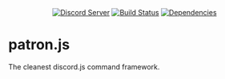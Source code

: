 <div align="center">
    <a href="https://discord.gg/gvyma7H"><img src="https://discordapp.com/api/guilds/290759415362224139/embed.png" alt="Discord Server" /></a>
    <a href="https://travis-ci.org/RealBlazeIt/patron.js"><img src="https://travis-ci.org/RealBlazeIt/patron.js.svg?branch=master" alt="Build Status" /></a>
    <a href="https://david-dm.org/RealBlazeIt/patron.js"><img src="https://david-dm.org/RealBlazeIt/patron.js.svg" alt="Dependencies" /></a>
</div>

# patron.js

The cleanest discord.js command framework.
